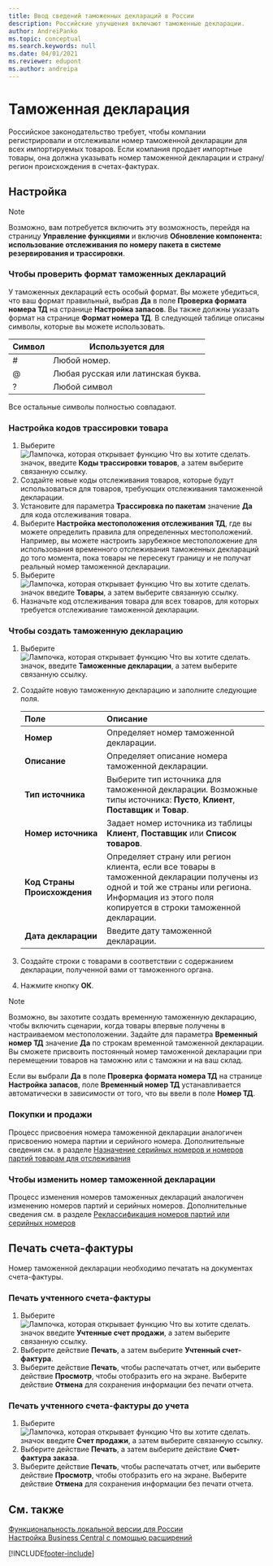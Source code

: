 ```yaml
---
title: Ввод сведений таможенных деклараций в России
description: Российские улучшения включают таможенные декларации.
author: AndreiPanko
ms.topic: conceptual
ms.search.keywords: null
ms.date: 04/01/2021
ms.reviewer: edupont
ms.author: andreipa
---
```


# <a name="custom-declaration"></a>Таможенная декларация
Российское законодательство требует, чтобы компании регистрировали и отслеживали номер таможенной декларации для всех импортируемых товаров. Если компания продает импортные товары, она должна указывать номер таможенной декларации и страну/регион происхождения в счетах-фактурах.

## <a name="setup"></a>Настройка
> [!NOTE]
> Возможно, вам потребуется включить эту возможность, перейдя на страницу **Управление функциями** и включив **Обновление компонента: использование отслеживания по номеру пакета в системе резервирования и трассировки**.

### <a name="to-check-the-format-of-customs-declarations"></a>Чтобы проверить формат таможенных деклараций
У таможенных деклараций есть особый формат. Вы можете убедиться, что ваш формат правильный, выбрав **Да** в поле **Проверка формата номера ТД** на странице **Настройка запасов**. Вы также должны указать формат на странице **Формат номера ТД**. В следующей таблице описаны символы, которые вы можете использовать.

|Символ  |Используется для|
|---------|---------|
|#|Любой номер.|
|@|Любая русская или латинская буква.|
|?|Любой символ|

Все остальные символы полностью совпадают.

### <a name="to-set-up-item-tracking-codes"></a>Настройка кодов трассировки товара
1. Выберите ![Лампочка, которая открывает функцию Что вы хотите сделать.](../../media/ui-search/search_small.png "Что вы хотите сделать") значок, введите **Коды трассировки товаров**, а затем выберите связанную ссылку.
2. Создайте новые коды отслеживания товаров, которые будут использоваться для товаров, требующих отслеживания таможенной декларации.
3. Установите для параметра **Трассировка по пакетам** значение **Да** для кода отслеживания товара.
4. Выберите **Настройка местоположения отслеживания ТД**, где вы можете определить правила для определенных местоположений. Например, вы можете настроить зарубежное местоположение для использования временного отслеживания таможенных деклараций до того момента, пока товары не пересекут границу и не получат реальный номер таможенной декларации.
5. Выберите ![Лампочка, которая открывает функцию Что вы хотите сделать.](../../media/ui-search/search_small.png "Что вы хотите сделать") значок введите **Товары**, а затем выберите связанную ссылку.
6. Назначьте код отслеживания товара для всех товаров, для которых требуется отслеживание таможенной декларации. 

<!-- 
> [!NOTE]
> Unlike the Serial or Lot number specific tracking, you can add CD specific tracking to items that have open transactions.
-->

### <a name="to-create-a-customs-declaration"></a>Чтобы создать таможенную декларацию
1. Выберите ![Лампочка, которая открывает функцию Что вы хотите сделать.](../../media/ui-search/search_small.png "Что вы хотите сделать") значок, введите **Таможенные декларации**, а затем выберите связанную ссылку.
2. Создайте новую таможенную декларацию и заполните следующие поля.

   | Поле                      | Описание                                                  |
   | :------------------------- | :----------------------------------------------------------- |
   | **Номер**                    | Определяет номер таможенной декларации.                     |
   | **Описание**            | Определяет описание номера таможенной декларации.  |
   | **Тип источника**            | Выберите тип источника для таможенной декларации. Возможные типы источника: **Пусто**, **Клиент**, **Поставщик** и **Товар**. |
   | **Номер источника**             | Задает номер источника из таблицы **Клиент**, **Поставщик** или **Список товаров**.|
   | **Код Страны Происхождения** | Определяет страну или регион клиента, если все товары в таможенной декларации получены из одной и той же страны или региона. Информация из этого поля копируется в строки таможенной декларации. |
   | **Дата декларации**       | Введите дату таможенной декларации.                    |

3. Создайте строки с товарами в соответствии с содержанием декларации, полученной вами от таможенного органа.
4. Нажмите кнопку **ОК**.

> [!NOTE]
> Возможно, вы захотите создать временную таможенную декларацию, чтобы включить сценарии, когда товары впервые получены в настраиваемом местоположении. Задайте для параметра **Временный номер ТД** значение **Да** по строкам временной таможенной декларации. Вы сможете присвоить постоянный номер таможенной декларации при перемещении товаров на таможню или с таможни и на ваш склад.
>
> Если вы выбрали **Да** в поле **Проверка формата номера ТД** на странице **Настройка запасов**, поле **Временный номер ТД** устанавливается автоматически в зависимости от того, что вы ввели в поле **Номер ТД**.

### <a name="purchase-and-sales"></a>Покупки и продажи
Процесс присвоения номера таможенной декларации аналогичен присвоению номера партии и серийного номера. Дополнительные сведения см. в разделе [Назначение серийных номеров и номеров партий товарам для отслеживания](../../inventory-how-work-item-tracking.md#to-assign-serial-or-lot-numbers-during-an-inbound-transaction)

### <a name="to-change-a-customs-declaration-number"></a>Чтобы изменить номер таможенной декларации
Процесс изменения номеров таможенных деклараций аналогичен изменению номеров партий и серийных номеров. Дополнительные сведения см. в разделе [Реклассификация номеров партий или серийных номеров](../../inventory-how-work-item-tracking.md#to-reclassify-serial-or-lot-numbers)


## <a name="printing-the-factura-invoice"></a>Печать счета-фактуры
Номер таможенной декларации необходимо печатать на документах счета-фактуры.

### <a name="to-print-the-posted-factura-invoice"></a>Печать учтенного счета-фактуры
1. Выберите ![Лампочка, которая открывает функцию Что вы хотите сделать.](../../media/ui-search/search_small.png "Что вы хотите сделать") значок введите **Учтенные счет продажи**, а затем выберите связанную ссылку.
2. Выберите действие **Печать**, а затем выберите **Учтенный счет-фактура**.
3. Выберите действие **Печать**, чтобы распечатать отчет, или выберите действие **Просмотр**, чтобы отобразить его на экране. Выберите действие **Отмена** для сохранения информации без печати отчета.

### <a name="to-print-the-factura-invoice-before-posting"></a>Печать учтенного счета-фактуры до учета
1. Выберите ![Лампочка, которая открывает функцию Что вы хотите сделать.](../../media/ui-search/search_small.png "Что вы хотите сделать") значок введите **Счет продажи**, а затем выберите связанную ссылку.
2. Выберите действие **Печать**, а затем выберите действие **Счет-фактура заказа**.
3. Выберите действие **Печать**, чтобы распечатать отчет, или выберите действие **Просмотр**, чтобы отобразить его на экране. Выберите действие **Отмена** для сохранения информации без печати отчета.


## <a name="see-also"></a>См. также
[Функциональность локальной версии для России](russia-local-functionality.md)  
[Настройка Business Central с помощью расширений](../../ui-extensions.md)  


[!INCLUDE[footer-include](../../includes/footer-banner.md)]

